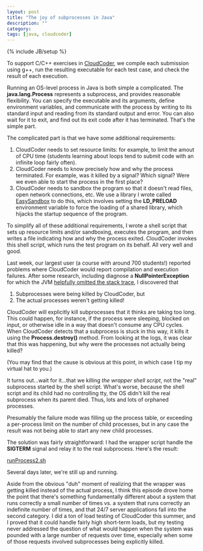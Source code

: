 ```yaml
---
layout: post
title: "The joy of subprocesses in Java"
description: ""
category: 
tags: [java, cloudcoder]
---
```

{% include JB/setup %}

To support C/C++ exercises in [CloudCoder](http://cloudcoder.org),
we compile each submission using g++, run the resulting executable
for each test case, and check the result of each execution.

Running an OS-level process in Java is both simple a complicated.
The **java.lang.Process** represents a subprocess, and provides reasonable
flexibility.  You can specify the executable and its arguments, define
environment variables, and communicate with the process by writing to
its standard input and reading from its standard output and error.
You can also wait for it to exit, and find out its exit code after
it has terminated.  That's the simple part.

The complicated part is that we have some additional requirements:

1. CloudCoder needs to set resource limits: for example, to limit
   the amout of CPU time (students learning about loops tend to
   submit code with an infinite loop fairly often).
2. CloudCoder needs to know precisely how and why the process terminated.
   For example, was it killed by a signal? Which signal? Were we
   even able to start the process in the first place?
3. CloudCoder needs to sandbox the program so that it doesn't
   read files, open network connections, etc.  We use a library I wrote
   called [EasySandbox](https://github.com/daveho/EasySandbox)
   to do this, which involves setting the **LD_PRELOAD** environment
   variable to force the loading of a shared library, which hijacks
   the startup sequence of the program.

To simplify all of these additional requirements, I wrote a shell script
that sets up resource limits and/or sandboxing, executes the program,
and then writes a file indicating how and why the process exited.
CloudCoder invokes this shell script, which runs the test program on
its behalf.  All very well and good.

Last week, our largest user (a course with around 700 students!)
reported problems where CloudCoder would report compilation and execution
failures.  After some research, including diagnose a **NullPointerException**
for which the JVM
[helpfully omitted the stack trace](http://stackoverflow.com/questions/2411487/nullpointerexception-in-java-with-no-stacktrace), I discovered that

1. Subprocesses were being killed by CloudCoder, but
2. The actual processes weren't getting killed!

CloudCoder will explicitly kill subprocesses that it thinks are taking
too long.  This could happen, for instance, if the process were
sleeping, blocked on input, or otherwise idle in a way that doesn't
consume any CPU cycles.  When CloudCoder detects that a subprocess is
stuck in this way, it kills it using the **Process.destroy()** method.
From looking at the logs, it was clear that this was happening, but
why were the processes not actually being killed?

(You may find that the cause is obvious at this point, in which case I tip my
virtual hat to you.)

It turns out...wait for it...that we killing *the wrapper shell script*,
not the "real" subprocess started by the shell script.  What's worse,
because the shell script and its child had no controlling tty, the
OS didn't kill the real subprocess when its parent died.  Thus, lots and
lots of orphaned processes.

Presumably the failure mode was filling up the process table, or exceeding
a per-process limit on the number of child processes, but in any case the
result was not being able to start any new child processes.

The solution was fairly straightforward: I had the wrapper script
handle the **SIGTERM** signal and relay it to the real subprocess.
Here's the result:

[runProcess2.sh](https://github.com/daveho/CloudCoder/blob/master/CloudCoderBuilder2/src/org/cloudcoder/builder2/process/res/runProcess2.sh)

Several days later, we're still up and running.

Aside from the obvious "duh" moment of realizing that the wrapper
was getting killed instead of the actual process, I think this
episode drove home the point that there's something fundamentally different
about a system that runs correctly a small number of times vs. a system
that runs correctly an indefinite number of times, and that 24/7
server applications fall into the second category.  I did a ton of load
testing of CloudCoder this summer, and I proved that it could handle
fairly high short-term loads, but my testing never addressed the
question of what would happen when the system was pounded with
a large number of requests over time, especially when some of those
requests involved subprocesses being explicitly killed.
